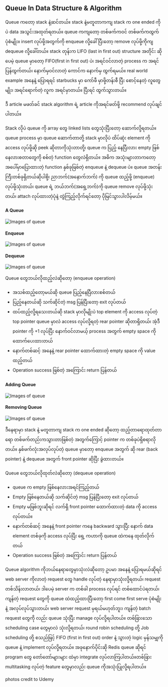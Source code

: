 ## Queue In Data Structure & Algorithm

Queue ကတော့ stack နဲ့ဆင်တယ်။ stack နဲ့မတူတာကကျ stack က one ended ကိုပဲ data အသွင်းအထုတ်ရတယ်။ queue ကကျတော့ တစ်ဖက်ကဝင် တစ်ဖက်ကထွက်ပုံစံမျိုး။ insert လုပ်ဖို့အတွက်ကို enqueue လို့ခေါ်ပြီးတော့ remove လုပ်ဖို့ကိုကျ dequeue လို့ခေါ်တယ်။ stack တုန်းက LIFO (last in first out) structure အတိုင်း ဆိုပေမဲ့ queue မှာတော့ FIFO(first in first out) ပဲ၊ အရင်ဝင်လာတဲ့ process က အရင်ပြန်ထွက်တယ်၊ နောက်မှဝင်လာတဲ့ ကောင်က နောက်မှ ထွက်ရမယ်။ real world example အနေနဲ့ ပြောရရင် starbucks မှာ ကော်ဖီ မှာဖို့တန်းစီ ပြီး စောင့်နေတဲ့ လူတွေမျိုး၊ အရင်ရောက်တဲ့ လူက အရင်မှာတယ်။ ပြီးရင် ထွက်သွားတယ်။

ဒီ article မဖတ်ခင် stack algorithm ရဲ့ article ကိုအရင်ဖတ်ဖို့ recommend လုပ်ချင်ပါတယ်။

Stack လိုပဲ queue ကို array တွေ linked lists တွေသုံးပြီးတော့ ဆောက်လို့ရတယ်။ queue process မှာ queue ဆောက်တာတို့  stack မှာလိုပဲ ထိပ်ဆုံး element ကို access လုပ်ဖို့ဆို peek ဆိုတာကိုသုံးတာတို့၊ queue က ပြည့် နေပြီးလား empty ဖြစ်နေလားစတာတွေကို စစ်တဲ့ function တွေလဲရှိတယ်။ အဓိက အသုံးများတာကတော့ အပေါ်မှာပြောထားတဲ့ function နှစ်ခုဖြစ်တဲ့ enqueue နဲ့ dequeue ပဲ။ queue အတန်းကြီးတစ်ခုရှိတယ်ဆိုပါစို့၊ ညာဘက်(အနောက်ဘက်) ကို queue ထည့်ဖို့ (enqueue) လုပ်ဖို့သုံးတယ်၊ queue ရဲ့ ဘယ်ဘက်(အရှေ့ဘက်)ကို queue remove လုပ်ဖို့သုံးတယ်၊ attach လုပ်ထားတဲ့ပုံနဲ့ တွဲကြည့်လိုက်ရင်တော့ ပိုမြင်သွားပါလိမ့်မယ်။

#### A Queue
![Images of queue](https://raw.githubusercontent.com/HlaingTinHtun/Data-Structure-Algorithm-In-Burmese-Explanations/master/medias/queue/understanding%20queue/whatisqueue.png)

#### Enqueue
![Images of queue](https://raw.githubusercontent.com/HlaingTinHtun/Data-Structure-Algorithm-In-Burmese-Explanations/master/medias/queue/understanding%20queue/enqueue.png)

#### Dequeue
![Images of queue](https://raw.githubusercontent.com/HlaingTinHtun/Data-Structure-Algorithm-In-Burmese-Explanations/master/medias/queue/understanding%20queue/dequeue.png)

Queue တွေဘယ်လိုထည့်လဲဆိုတော့ (enqueue operation)
-	အသစ်ထည့်တော့မယ်ဆို queue ပြည့်နေပြီလားစစ်တယ်
-	ပြည့်နေတယ်ဆို သက်ဆိုင်တဲ့ msg ပြန်ပြီးတော့ exit လုပ်တယ်
-	ထပ်ထည့်လို့ရသေးတယ်ဆို stack မှာလိုမျိုးပဲ top element ကို access လုပ်တဲ့ top pointer queue မှာလဲ access လုပ်လို့ရတဲ့ rear pointer ဆိုတာရှိတယ်၊ အဲ့ဒီ pointer ကို +1 လုပ်ပြီး နောက်ဝင်လာမယ့် process အတွက် empty space ကို ထောက်ပေးထားတယ်
-	နောက်တစ်ဆင့် အနေနဲ့ rear pointer ထောက်ထားတဲ့ empty space ကို value ထည့်တယ်
-	Operation success ဖြစ်တဲ့ အကြောင်း return ပြန်တယ်

#### Adding Queue
![Images of queue](https://raw.githubusercontent.com/HlaingTinHtun/Data-Structure-Algorithm-In-Burmese-Explanations/master/medias/queue/understanding%20queue/adding%20queue%20instruction.png)

#### Removing Queue
![Images of queue](https://raw.githubusercontent.com/HlaingTinHtun/Data-Structure-Algorithm-In-Burmese-Explanations/master/medias/queue/understanding%20queue/removing%20queue%20instruction.png)

ဒီနေရာမှာ stack နဲ့ မတူတာကျ stack က one ended ဆိုတော့ ထည့်တာရောထုတ်တာရော တစ်ဖက်တည်းကသွားတာဖြစ်တဲ့ အတွက်ကြောင့် pointer က တစ်ခုပဲရှိစရာလိုတယ်။ နှစ်ဖက်လုံးအလုပ်လုပ်တဲ့ queue မှာတော့ enqueue အတွက် ဆို rear (back pointer) နဲ့ dequeue အတွက် front pointer ဆိုပြီး ခွဲထားတယ်။

Queue တွေဘယ်လိုထုတ်လဲဆိုတော့ (dequeue operation)
-	queue က empty ဖြစ်နေလားအရင်ကြည့်တယ်
-	Empty ဖြစ်နေတယ်ဆို သက်ဆိုင်တဲ့ msg ပြန်ပြီးတော့ exit လုပ်တယ်
-	Empty မဖြစ်ဘူးဆိုရင် လက်ရှိ front pointer ထောက်ထားတဲ့ data ကို access လုပ်တယ်။
-	နောက်တစ်ဆင့် အနေနဲ့ front pointer ကနေ backward သွားပြီး နောက် data element တစ်ခုကို access လုပ်ပြီး ရှေ့ ကဟာကို queue ထဲကနေ ထုတ်လိုက်တယ်
-	Operation success ဖြစ်တဲ့ အကြောင်း return ပြန်တယ်

 Queue algorithm ကိုဘယ်နေရာတွေမှာသုံးလဲဆိုတော့ ဥပမာ အနေနဲ့ ပြောရမယ်ဆိုရင် web server ကိုလာတဲ့ request တွေ handle လုပ်တဲ့ နေရာမှာသုံးလို့ရတယ်၊ request တစ်သိန်းလာတယ်၊ ဒါပေမဲ့ server က တစ်ခါ process လုပ်ရင် တစ်ထောင်ပဲရတယ်၊ ကျန်တဲ့ request တွေကို queue ထဲထည့်ထားပြီးတော့ first come first serve ပုံစံမျိုးနဲ့ အလုပ်လုပ်သွားတယ်၊ web server request မှရယ်မဟုတ်ဘူး၊ ကျန်တဲ့ batch request တွေကို လည်း queue သုံးပြီး manage လုပ်လို့ရပါတယ်။ တစ်ခြားသော scheduling case တွေမှာလဲ သုံးလို့ရတယ်၊ round robin scheduling တို့ Job scheduling တို့ စသည်ဖြင့် FIFO (first in first out) order နဲ့ သွားတဲ့ logic မှန်သမျှကို queue နဲ့ implement လုပ်လို့ရတယ်။ အခုနောက်ပိုင်းဆို Redis queue ဆိုရင် program တွေ တော်တော်များများ ထဲမှာ integrate လုပ်လာကြပါတယ်။တစ်ခြား multitasking လုပ်တဲ့ feature တွေမှာလည်း queue ကိုအသုံးပြုလို့ရပါတယ်။

 photos credit to Udemy
